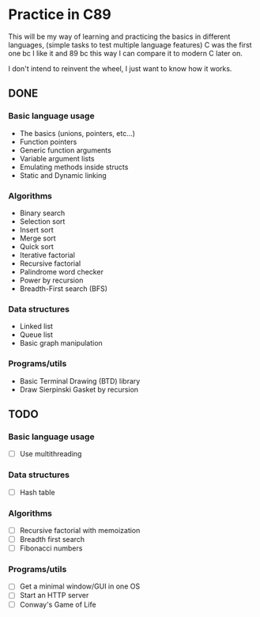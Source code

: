 # Practice in C89
This will be my way of learning and practicing the basics in 
different languages, (simple tasks to test multiple language 
features) C was the first one bc I like it and 89 bc this 
way I can compare it to modern C later on.

I don't intend to reinvent the wheel, I just want to know 
how it works.

## DONE
### Basic language usage
- The basics (unions, pointers, etc...)
- Function pointers
- Generic function arguments
- Variable argument lists 
- Emulating methods inside structs
- Static and Dynamic linking
### Algorithms
- Binary search
- Selection sort
- Insert sort
- Merge sort
- Quick sort
- Iterative factorial
- Recursive factorial
- Palindrome word checker
- Power by recursion
- Breadth-First search (BFS)
### Data structures
- Linked list
- Queue list
- Basic graph manipulation
### Programs/utils
- Basic Terminal Drawing (BTD) library 
- Draw Sierpinski Gasket by recursion

## TODO
### Basic language usage
- [ ] Use multithreading
### Data structures
- [ ] Hash table
### Algorithms
- [ ] Recursive factorial with memoization
- [ ] Breadth first search
- [ ] Fibonacci numbers
### Programs/utils
- [ ] Get a minimal window/GUI in one OS
- [ ] Start an HTTP server
- [ ] Conway's Game of Life
